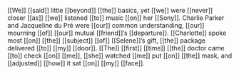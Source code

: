 [[We]] [[said]] little [[beyond]] [[the]] basics, yet [[we]] were [[never]] closer [[as]] [[we]] listened [[to]] music [[on]] her [[Sony]]. Charlie Parker and Jacqueline du Pré were [[our]] common understanding, [[our]] mourning [[of]] [[our]] mutual [[friend]]’s [[departure]]. [[Charlotte]] spoke most [[on]] [[the]] [[subject]] [[of]] [[Selene]]’s gift, [[the]] package delivered [[to]] [[my]] [[door]]. [[The]] [[first]] [[time]] [[the]] doctor came [[to]] check [[on]] [[me]], [[she]] watched [[me]] put [[on]] [[the]] mask, and [[adjusted]] [[how]] it sat [[on]] [[my]] [[face]].